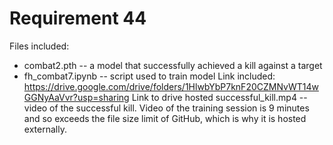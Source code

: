 # Requirement 44
Files included:
- combat2.pth -- a model that successfully achieved a kill against a target
- fh_combat7.ipynb -- script used to train model
Link included:
https://drive.google.com/drive/folders/1HlwbYbP7knF20CZMNvWT14wGGNyAaVvr?usp=sharing
Link to drive hosted successful_kill.mp4 -- video of the successful kill.
Video of the training session is 9 minutes and so exceeds the file size limit of GitHub, which is why it is hosted externally.
